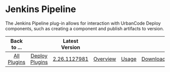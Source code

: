 
Jenkins Pipeline
================

The Jenkins Pipeline plug-in allows for interaction with UrbanCode Deploy components, such as creating a component and publish artifacts to version.

|Back to ...||Latest Version||||
| :---: | :---: | :---: | :---: | :---: | :---: |
|[All Plugins](../../index.md)|[Deploy Plugins](../README.md)|[2.26.1127981](https://raw.githubusercontent.com/UrbanCode/IBM-UCD-PLUGINS/main/files/jenkins-pipeline-ud-plugin/ibm-ucdeploy-build-steps-2.26.1127981.hpi)|[Overview](overview.md)|[Usage](usage.md)|[Downloads](downloads.md)|
